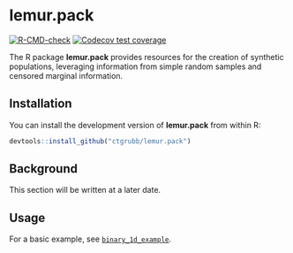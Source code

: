 # lemur.pack

[![R-CMD-check](https://github.com/ctgrubb/lemur.pack/workflows/R-CMD-check/badge.svg)](https://github.com/ctgrubb/lemur.pack/actions)
[![Codecov test coverage](https://codecov.io/gh/ctgrubb/lemur.pack/branch/master/graph/badge.svg)](https://codecov.io/gh/ctgrubb/lemur.pack?branch=master)

The R package **lemur.pack** provides resources for the creation of synthetic populations, leveraging information from 
simple random samples and censored marginal information.

## Installation

You can install the development version of **lemur.pack** from within R:

```r
devtools::install_github("ctgrubb/lemur.pack")
```

## Background

This section will be written at a later date.

## Usage

For a basic example, see [`binary_1d_example`](https://ctgrubb.github.io/lemur.pack/articles/binary_1d_example.html).
